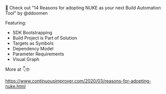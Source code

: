 📖 Check out "14 Reasons for adopting NUKE as your next Build Automation Tool" by @ddoomen

Featuring:
- SDK Bootstrapping
- Build Project is Part of Solution
- Targets as Symbols
- Dependency Model
- Parameter Requirements
- Visual Graph

More at 👇🤓

https://www.continuousimprover.com/2020/03/reasons-for-adopting-nuke.html